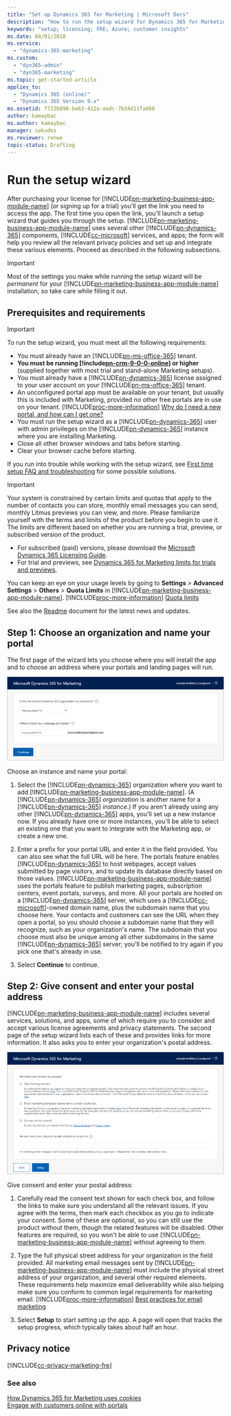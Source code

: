 ```yaml
---
title: "Set up Dynamics 365 for Marketing | Microsoft Docs"
description: "How to run the setup wizard for Dynamics 365 for Marketing"
keywords: "setup; licensing; FRE; Azure; customer insights"
ms.date: 04/01/2018
ms.service:
  - "dynamics-365-marketing"
ms.custom:
  - "dyn365-admin"
  - "dyn365-marketing"
ms.topic: get-started-article
applies_to:
  - "Dynamics 365 (online)"
  - "Dynamics 365 Version 9.x"
ms.assetid: f722b098-be63-412a-aadc-7b34d11fa668
author: kamaybac
ms.author: kamaybac
manager: sakudes
ms.reviewer: renwe
topic-status: Drafting
---
```


# Run the setup wizard

After purchasing your license for [!INCLUDE[pn-marketing-business-app-module-name](../includes/pn-marketing-business-app-module-name.md)] (or signing up for a trial) you'll get the link you need to access the app. The first time you open the link, you'll launch a setup wizard that guides you through the setup. [!INCLUDE[pn-marketing-business-app-module-name](../includes/pn-marketing-business-app-module-name.md)] uses several other [!INCLUDE[pn-dynamics-365](../includes/pn-dynamics-365.md)] components, [!INCLUDE[cc-microsoft](../includes/cc-microsoft.md)] services, and apps; the form will help you review all the relevant privacy policies and set up and integrate these various elements. Proceed as described in the following subsections.

> [!IMPORTANT]
> Most of the settings you make while running the setup wizard will be _permanent_ for your [!INCLUDE[pn-marketing-business-app-module-name](../includes/pn-marketing-business-app-module-name.md)] installation, so take care while filling it out.

## Prerequisites and requirements

> [!IMPORTANT]
> To run the setup wizard, you must meet all the following requirements:
> 
> - You must already have an [!INCLUDE[pn-ms-office-365](../includes/pn-ms-office-365.md)] tenant.
> - **You must be running [!include[pn-crm-9-0-0-online](../includes/pn-crm-9-0-0-online.md)] or higher** (supplied together with most trial and stand-alone Marketing setups).
> - You must already have a [!INCLUDE[pn-dynamics-365](../includes/pn-dynamics-365.md)] license assigned to your user account on your [!INCLUDE[pn-ms-office-365](../includes/pn-ms-office-365.md)] tenant.
> - An unconfigured portal app must be available on your tenant, but usually this is included with Marketing, provided no other free portals are in use on your tenant. [!INCLUDE[proc-more-information](../includes/proc-more-information.md)] [Why do I need a new portal, and how can I get one?](setup-troubleshooting.md#why-portal)
> - You must run the setup wizard as a [!INCLUDE[pn-dynamics-365](../includes/pn-dynamics-365.md)] user with admin privileges on the [!INCLUDE[pn-dynamics-365](../includes/pn-dynamics-365.md)] instance where you are installing Marketing.
> - Close all other browser windows and tabs before starting.
> - Clear your browser cache before starting.
> 
> If you run into trouble while working with the setup wizard, see [First time setup FAQ and troubleshooting](setup-troubleshooting.md) for some possible solutions.

> [!IMPORTANT]
> Your system is constrained by certain limits and quotas that apply to the number of contacts you can store, monthly email messages you can send, monthly Litmus previews you can view, and more. Please familiarize yourself with the terms and limits of the product before you begin to use it. The limits are different based on whether you are running a trial, preview, or subscribed version of the product.
> 
> - For subscribed (paid) versions, please download the [Microsoft Dynamics 365 Licensing Guide](https://go.microsoft.com/fwlink/p/?linkid=874224).
> - For trial and previews, see [Dynamics 365 for Marketing limits for trials and previews](trial-preview-limits.md).
> 
> You can keep an eye on your usage levels by going to  **Settings**  >  **Advanced Settings**  >  **Others**  >  **Quota Limits**  in [!INCLUDE[pn-marketing-business-app-module-name](../includes/pn-marketing-business-app-module-name.md)]. [!INCLUDE[proc-more-information](../includes/proc-more-information.md)] [Quota limits](quota-management.md)
> 
> See also the  [Readme](https://go.microsoft.com/fwlink/p/?linkid=864736) document for the latest news and updates.

## Step 1: Choose an organization and name your portal

The first page of the wizard lets you choose where you will install the app and to choose an address where your portals and landing pages will run.

![Choose an organization and name your portal](media/setup-form-1.png "Choose an organization and name your portal")

Choose an instance and name your portal:

1. Select the [!INCLUDE[pn-dynamics-365](../includes/pn-dynamics-365.md)] organization where you want to add [!INCLUDE[pn-marketing-business-app-module-name](../includes/pn-marketing-business-app-module-name.md)]. (A [!INCLUDE[pn-dynamics-365](../includes/pn-dynamics-365.md)] _organization_ is another name for a [!INCLUDE[pn-dynamics-365](../includes/pn-dynamics-365.md)] _instance_.) If you aren't already using any other [!INCLUDE[pn-dynamics-365](../includes/pn-dynamics-365.md)] apps, you'll set up a new instance now. If you already have one or more instances, you'll be able to select an existing one that you want to integrate with the Marketing app, or create a new one.

1. Enter a prefix for your portal URL and enter it in the field provided. You can also see what the full URL will be here. The portals feature enables [!INCLUDE[pn-dynamics-365](../includes/pn-dynamics-365.md)] to host webpages, accept values submitted by page visitors, and to update its database directly based on those values. [!INCLUDE[pn-marketing-business-app-module-name](../includes/pn-marketing-business-app-module-name.md)] uses the portals feature to publish marketing pages, subscription centers, event portals, surveys, and more. All your portals are hosted on a [!INCLUDE[pn-dynamics-365](../includes/pn-dynamics-365.md)] server, which uses a [!INCLUDE[cc-microsoft](../includes/cc-microsoft.md)]-owned domain name, plus the subdomain name that you choose here. Your contacts and customers can see the URL when they open a portal, so you should choose a subdomain name that they will recognize, such as your organization's name. The subdomain that you choose must also be unique among all other subdomains in the same [!INCLUDE[pn-dynamics-365](../includes/pn-dynamics-365.md)] server; you'll be notified to try again if you pick one that's already in use.

1. Select  **Continue**  to continue.

## Step 2: Give consent and enter your postal address

[!INCLUDE[pn-marketing-business-app-module-name](../includes/pn-marketing-business-app-module-name.md)] includes several services, solutions, and apps, some of which require you to consider and accept various license agreements and privacy statements. The second page of the setup wizard lists each of these and provides links for more information. It also asks you to enter your organization's postal address.

![Provide consent and enter your postal address](media/setup-form-2.png "Provide consent and enter your postal address")

Give consent and enter your postal address:

1. Carefully read the consent text shown for each check box, and follow the links to make sure you understand all the relevant issues. If you agree with the terms, then mark each checkbox as you go to indicate your consent. Some of these are optional, so you can still use the product without them, though the related features will be disabled. Other features are required, so you won't be able to use [!INCLUDE[pn-marketing-business-app-module-name](../includes/pn-marketing-business-app-module-name.md)] without agreeing to them.

1. Type the full physical street address for your organization in the field provided. All marketing email messages sent by [!INCLUDE[pn-marketing-business-app-module-name](../includes/pn-marketing-business-app-module-name.md)] must include the physical street address of your organization, and several other required elements. These requirements help maximize email deliverability while also helping make sure you conform to common legal requirements for marketing email.  [!INCLUDE[proc-more-information](../includes/proc-more-information.md)] [Best practices for email marketing](get-ready-email-marketing.md)

1. Select  **Setup**  to start setting up the app. A page will open that tracks the setup progress, which typically takes about half an hour.

## Privacy notice

[!INCLUDE[cc-privacy-marketing-fre](../includes/cc-privacy-marketing-fre.md)]

### See also

[How Dynamics 365 for Marketing uses cookies](cookies.md)  
[Engage with customers online with portals](portals.md)
